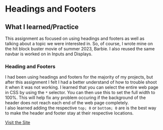 # Headings and Footers
## What I learned/Practice
This assignment as focused on using headings and footers as well as talking about a topic we were interested in. So, of course, I wrote mine on the hit block buster movie of summer 2023, Barbie. I also reused the same navbar is worked on in Inputs and Displays. 

### Heading and Footers
I had been using headings and footers for the majority of my projects, but after this assignment I felt I had a better understand of how to trouble shoot it when it was not working. I learned that you can select the entire web page in CSS by using the ```*``` selector. You can then use this to set the full width to 100%. This will help fix any problem occuring if the background of the header does not reach each end of the web page completely.   \
I also learned adding the respective ```top; 0``` or ```bottom; 0``` are is the best way to make the header and footer stay at their respective locations. 

[Visit the Site](https://giaviolini.github.io/heading-footer/)
